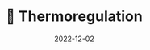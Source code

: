 ---
title: 🧠 Thermoregulation
date: '2022-12-02'
type: book
weight: 312
commentable: true

show_breadcrumb: true
---